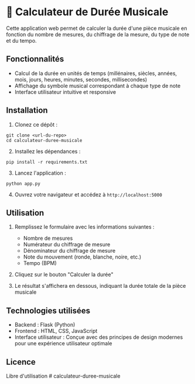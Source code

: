 # 🎵 Calculateur de Durée Musicale

Cette application web permet de calculer la durée d'une pièce musicale en fonction du nombre de mesures, du chiffrage de la mesure, du type de note et du tempo.

## Fonctionnalités

- Calcul de la durée en unités de temps (millénaires, siècles, années, mois, jours, heures, minutes, secondes, millisecondes)
- Affichage du symbole musical correspondant à chaque type de note
- Interface utilisateur intuitive et responsive

## Installation

1. Clonez ce dépôt :
```
git clone <url-du-repo>
cd calculateur-duree-musicale
```

2. Installez les dépendances :
```
pip install -r requirements.txt
```

3. Lancez l'application :
```
python app.py
```

4. Ouvrez votre navigateur et accédez à `http://localhost:5000`

## Utilisation

1. Remplissez le formulaire avec les informations suivantes :
   - Nombre de mesures
   - Numérateur du chiffrage de mesure
   - Dénominateur du chiffrage de mesure
   - Note du mouvement (ronde, blanche, noire, etc.)
   - Tempo (BPM)

2. Cliquez sur le bouton "Calculer la durée"

3. Le résultat s'affichera en dessous, indiquant la durée totale de la pièce musicale

## Technologies utilisées

- Backend : Flask (Python)
- Frontend : HTML, CSS, JavaScript
- Interface utilisateur : Conçue avec des principes de design modernes pour une expérience utilisateur optimale

## Licence

Libre d'utilisation # calculateur-duree-musicale

